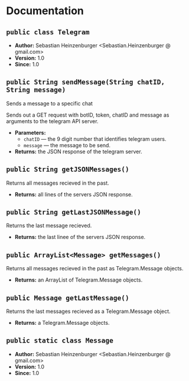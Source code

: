 # Documentation

## `public class Telegram`

 * **Author:** Sebastian Heinzenburger <Sebastian.Heinzenburger @ gmail.com>
 * **Version:** 1.0
 * **Since:** 1.0

## `public String sendMessage(String chatID, String message)`

Sends a message to a specific chat

Sends out a GET request with botID, token, chatID and message as arguments to the telegram API server.

 * **Parameters:**
   * `chatID` — the 9 digit number that identifies telegram users.
   * `message` — the message to be send.
 * **Returns:** the JSON response of the telegram server.

## `public String getJSONMessages()`

Returns all messages recieved in the past.

 * **Returns:** all lines of the servers JSON response.

## `public String getLastJSONMessage()`

Returns the last message recieved.

 * **Returns:** the last linee of the servers JSON response.

## `public ArrayList<Message> getMessages()`

Returns all messages recieved in the past as Telegram.Message objects.

 * **Returns:** an ArrayList of Telegram.Message objects.

## `public Message getLastMessage()`

Returns the last messages recieved as a Telegram.Message object.

 * **Returns:** a Telegram.Message objects.

## `public static class Message`

 * **Author:** Sebastian Heinzenburger <Sebastian.Heinzenburger @ gmail.com>
 * **Version:** 1.0
 * **Since:** 1.0
